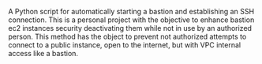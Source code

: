 A Python script for automatically starting a bastion and establishing an SSH connection.
This is a personal project with the objective to enhance bastion ec2 instances security deactivating them while not in use by an authorized person. This method has the object to prevent not authorized attempts to connect to a public instance, open to the internet, but with VPC internal access like a bastion.
